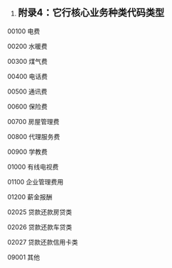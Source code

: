 1. ## <a name="_toc300825271"></a><a name="_toc496253905"></a>**附录4：它行核心业务种类代码类型**

00100  电费

00200  水暖费

00300  煤气费

00400  电话费

00500  通讯费

00600  保险费

00700  房屋管理费

00800  代理服务费

00900  学教费

01000  有线电视费

01100  企业管理费用

01200  薪金报酬

02025  贷款还款房贷类	

02026  贷款还款车贷类

02027  贷款还款信用卡类

09001  其他
